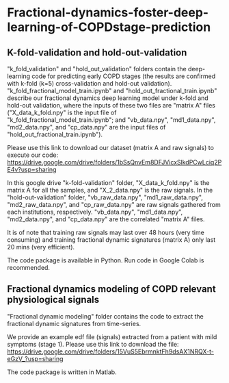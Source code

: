 # Fractional-dynamics-foster-deep-learning-of-COPDstage-prediction
## K-fold-validation and hold-out-validation  

"k_fold_validation" and "hold_out_validation" folders contain the deep-learning code for predicting early COPD stages (the results are confirmed with k-fold (k=5) cross-validation and hold-out validation). "k_fold_fractional_model_train.ipynb" and "hold_out_fractional_train.ipynb" describe our fractional dynamics deep learning model under k-fold and hold-out validation, where the inputs of these two files are "matrix A" files ("X_data_k_fold.npy" is the input file of "k_fold_fractional_model_train.ipynb"; and "vb_data.npy", "md1_data.npy", "md2_data.npy", and "cp_data.npy" are the input files of "hold_out_fractional_train.ipynb"). 

Please use this link to download our dataset (matrix A and raw signals) to execute our code: https://drive.google.com/drive/folders/1bSsQnvEm8DFJVicxSlkdPCwLciq2PE4v?usp=sharing

In this google drive "k-fold-validation" folder, "X_data_k_fold.npy" is the matrix A for all the samples, and "X_2_data.npy" is the raw signals. In the "hold-out-validation" folder, "vb_raw_data.npy", "md1_raw_data.npy", "md2_raw_data.npy", and "cp_raw_data.npy" are raw signals gathered from each institutions, respectively. "vb_data.npy", "md1_data.npy", "md2_data.npy", and "cp_data.npy" are the correlated "matrix A" files. 

It is of note that training raw signals may last over 48 hours (very time consuming) and training fractional dynamic signatures (matrix A) only last 20 mins (very efficient). 

The code package is available in Python. Run code in Google Colab is recommended.


## Fractional dynamics modeling of COPD relevant physiological signals
"Fractional dynamic modeling" folder contains the code to extract the fractional dynamic signatures from time-series. 

We provide an example edf file (signals) extracted from a patient with mild symptoms (stage 1). Please use this link to download the file: https://drive.google.com/drive/folders/15VuS5EbrmnktFh9dsAX1NRQX-t-eGzV_?usp=sharing

The code package is written in Matlab. 


